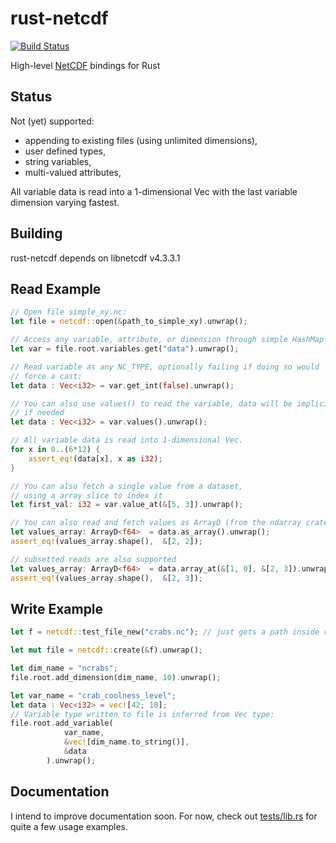 # rust-netcdf

[![Build Status](https://travis-ci.org/mhiley/rust-netcdf.svg?branch=master)](https://travis-ci.org/mhiley/rust-netcdf)

High-level [NetCDF](http://www.unidata.ucar.edu/software/netcdf/) bindings for Rust

## Status

Not (yet) supported:

* appending to existing files (using unlimited dimensions),
* user defined types,
* string variables,
* multi-valued attributes,

All variable data is read into a 1-dimensional Vec with the last variable dimension varying fastest.

## Building

rust-netcdf depends on libnetcdf v4.3.3.1

## Read Example

```Rust
// Open file simple_xy.nc:
let file = netcdf::open(&path_to_simple_xy).unwrap();

// Access any variable, attribute, or dimension through simple HashMap's:
let var = file.root.variables.get("data").unwrap();

// Read variable as any NC_TYPE, optionally failing if doing so would
// force a cast:
let data : Vec<i32> = var.get_int(false).unwrap();

// You can also use values() to read the variable, data will be implicitly casted
// if needed
let data : Vec<i32> = var.values().unwrap();

// All variable data is read into 1-dimensional Vec.
for x in 0..(6*12) {
    assert_eq!(data[x], x as i32);
}

// You can also fetch a single value from a dataset,
// using a array slice to index it
let first_val: i32 = var.value_at(&[5, 3]).unwrap();

// You can also read and fetch values as ArrayD (from the ndarray crate)
let values_array: ArrayD<f64>  = data.as_array().unwrap();
assert_eq!(values_array.shape(),  &[2, 2]);

// subsetted reads are also supported
let values_array: ArrayD<f64>  = data.array_at(&[1, 0], &[2, 3]).unwrap();
assert_eq!(values_array.shape(),  &[2, 3]);

```

## Write Example

```Rust
let f = netcdf::test_file_new("crabs.nc"); // just gets a path inside repo

let mut file = netcdf::create(&f).unwrap();

let dim_name = "ncrabs";
file.root.add_dimension(dim_name, 10).unwrap();

let var_name = "crab_coolness_level";
let data : Vec<i32> = vec![42; 10];
// Variable type written to file is inferred from Vec type:
file.root.add_variable(
            var_name, 
            &vec![dim_name.to_string()],
            &data
        ).unwrap();
```

## Documentation

I intend to improve documentation soon. For now, check out [tests/lib.rs](https://github.com/mhiley/rust-netcdf/blob/master/tests/lib.rs) for quite a few usage examples.
